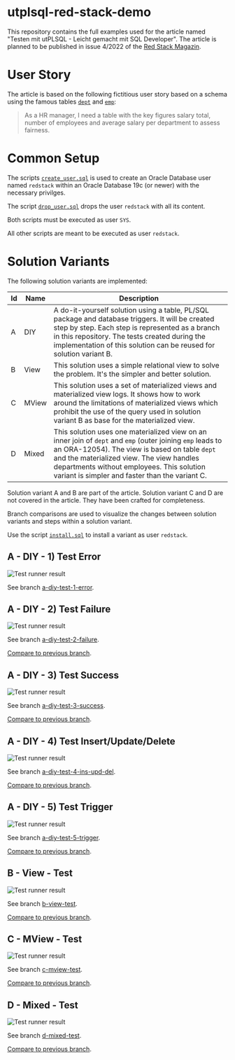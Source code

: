 # utplsql-red-stack-demo

This repository contains the full examples used for the article named "Testen mit utPLSQL - Leicht gemacht mit SQL Developer". The article is planned to be published in issue 4/2022 of the [Red Stack Magazin](https://www.doag.org/de/mitmachen/red-stack-business-news-archiv/).

# User Story

The article is based on the following fictitious user story based on a schema using the famous tables [`dept`](src/main/table/dept.sql) and [`emp`](src/main/table/emp.sql):

> As a HR manager, I need a table with the key figures salary total, number of employees and average salary per department to assess fairness.

# Common Setup

The scripts [`create_user.sql`](create_user.sql) is used to create an Oracle Database user named `redstack` within an Oracle Database 19c (or newer) with the necessary privilges. 

The script [`drop_user.sql`](drop_user.sql) drops the user `redstack` with all its content.

Both scripts must be executed as user `SYS`. 

All other scripts are meant to be executed as user `redstack`.

# Solution Variants

The following solution variants are implemented:

Id | Name  | Description
-- | ----- | -----------
A  | DIY   | A do-it-yourself solution using a table, PL/SQL package and database triggers. It will be created step by step. Each step is represented as a branch in this repository. The tests created during the implementation of this solution can be reused for solution variant B.
B  | View  | This solution uses a simple relational view to solve the problem. It's the simpler and better solution.
C  | MView | This solution uses a set of materialized views and materialized view logs. It shows how to work around the limitations of materialized views which prohibit the use of the query used in solution variant B as base for the materialized view.
D  | Mixed | This solution uses one materialized view on an inner join of `dept` and `emp` (outer joining `emp` leads to an ORA-12054). The view is based on table `dept` and the materialized view. The view handles departments without employees. This solution variant is simpler and faster than the variant C.

Solution variant A and B are part of the article. Solution variant C and D are not covered in the article. They have been crafted for completeness.

Branch comparisons are used to visualize the changes between solution variants and steps within a solution variant.

Use the script [`install.sql`](install.sql) to install a variant as user `redstack`.

## A - DIY - 1) Test Error

![Test runner result](images/utplsql-a-diy-1-test-error.png)

See branch [a-diy-test-1-error](https://github.com/PhilippSalvisberg/utplsql-red-stack-demo/tree/a-diy-test-1-error).


## A - DIY - 2) Test Failure

![Test runner result](images/utplsql-a-diy-2-test-failure.png)

See branch [a-diy-test-2-failure](https://github.com/PhilippSalvisberg/utplsql-red-stack-demo/tree/a-diy-test-2-failure).

[Compare to previous branch](https://github.com/PhilippSalvisberg/utplsql-red-stack-demo/compare/a-diy-test-1-error...a-diy-test-2-failure).

## A - DIY - 3) Test Success 

![Test runner result](images/utplsql-a-diy-3-test-success.png)

See branch [a-diy-test-3-success](https://github.com/PhilippSalvisberg/utplsql-red-stack-demo/tree/a-diy-test-3-success).

[Compare to previous branch](https://github.com/PhilippSalvisberg/utplsql-red-stack-demo/compare/a-diy-test-2-failure...a-diy-test-3-success).

## A - DIY - 4) Test Insert/Update/Delete

![Test runner result](images/utplsql-a-diy-4-test-ins-upd-del.png)

See branch [a-diy-test-4-ins-upd-del](https://github.com/PhilippSalvisberg/utplsql-red-stack-demo/tree/a-diy-test-4-ins-upd-del).

[Compare to previous branch](https://github.com/PhilippSalvisberg/utplsql-red-stack-demo/compare/a-diy-test-3-success...a-diy-test-4-ins-upd-del).

## A - DIY - 5) Test Trigger

![Test runner result](images/utplsql-a-diy-5-test-trigger.png)

See branch [a-diy-test-5-trigger](https://github.com/PhilippSalvisberg/utplsql-red-stack-demo/tree/a-diy-test-5-trigger).

[Compare to previous branch](https://github.com/PhilippSalvisberg/utplsql-red-stack-demo/compare/a-diy-test-4-ins-upd-del...a-diy-test-5-trigger).

## B - View - Test

![Test runner result](images/utplsql-b-view-test.png)

See branch [b-view-test](https://github.com/PhilippSalvisberg/utplsql-red-stack-demo/tree/b-view-test).

[Compare to previous branch](https://github.com/PhilippSalvisberg/utplsql-red-stack-demo/compare/a-diy-test-5-trigger...b-view-test).

## C - MView - Test

![Test runner result](images/utplsql-c-mview-test.png)

See branch [c-mview-test](https://github.com/PhilippSalvisberg/utplsql-red-stack-demo/tree/c-mview-test).

[Compare to previous branch](https://github.com/PhilippSalvisberg/utplsql-red-stack-demo/compare/b-view-test...c-mview-test).

## D - Mixed - Test

![Test runner result](images/utplsql-d-mixed-test.png)

See branch [d-mixed-test](https://github.com/PhilippSalvisberg/utplsql-red-stack-demo/tree/d-mixed-test).

[Compare to previous branch](https://github.com/PhilippSalvisberg/utplsql-red-stack-demo/compare/c-mview-test...d-mixed-test).

